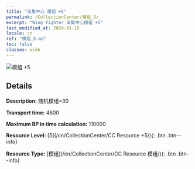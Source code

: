 ```yaml
---
title: "采集中心 模组 +5"
permalink: /CollectionCenter/模组_5/
excerpt: "Wing Fighter 采集中心模组 +5"
last_modified_at: 2024-01-15
locale: cn
ref: "模组_5.md"
toc: false
classes: wide
---
```



![模组 +5](/images/cc/CC_模组_5.png)

## Details

  **Description:** 随机模组×30

  **Transport time:** 4800

  **Maximum BP in time calculation:** 110000

  **Resource Level:** [5](/cn/CollectionCenter/CC Resource +5/){: .btn .btn--info}

  **Resource Type:** [模组](/cn/CollectionCenter/CC Resource 模组/){: .btn .btn--info}


